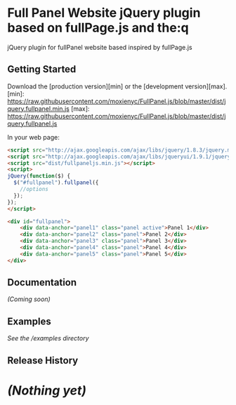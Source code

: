 # Full Panel Website jQuery plugin based on fullPage.js and the:q

jQuery plugin for fullPanel website based inspired by fullPage.js 

## Getting Started

Download the [production version][min] or the [development version][max].
[min]: https://raw.githubusercontent.com/moxienyc/FullPanel.js/blob/master/dist/jquery.fullpanel.min.js
[max]: https://raw.githubusercontent.com/moxienyc/FullPanel.js/blob/master/dist/jquery.fullpanel.js

In your web page:

```html
<script src="http://ajax.googleapis.com/ajax/libs/jquery/1.8.3/jquery.min.js"></script>
<script src="http://ajax.googleapis.com/ajax/libs/jqueryui/1.9.1/jquery-ui.min.js"></script>
<script src="dist/fullpaneljs.min.js"></script>
<script>
jQuery(function($) {
  $("#fullpanel").fullpanel({
    //options
  }); 
});
</script>

<div id="fullpanel">
    <div data-anchor="panel1" class="panel active">Panel 1</div>
    <div data-anchor="panel2" class="panel">Panel 2</div>
    <div data-anchor="panel3" class="panel">Panel 3</div>
    <div data-anchor="panel4" class="panel">Panel 4</div>
    <div data-anchor="panel5" class="panel">Panel 5</div>
</div>

```

## Documentation
_(Coming soon)_

## Examples
_See the /examples directory_

## Release History
_(Nothing yet)_
=======

